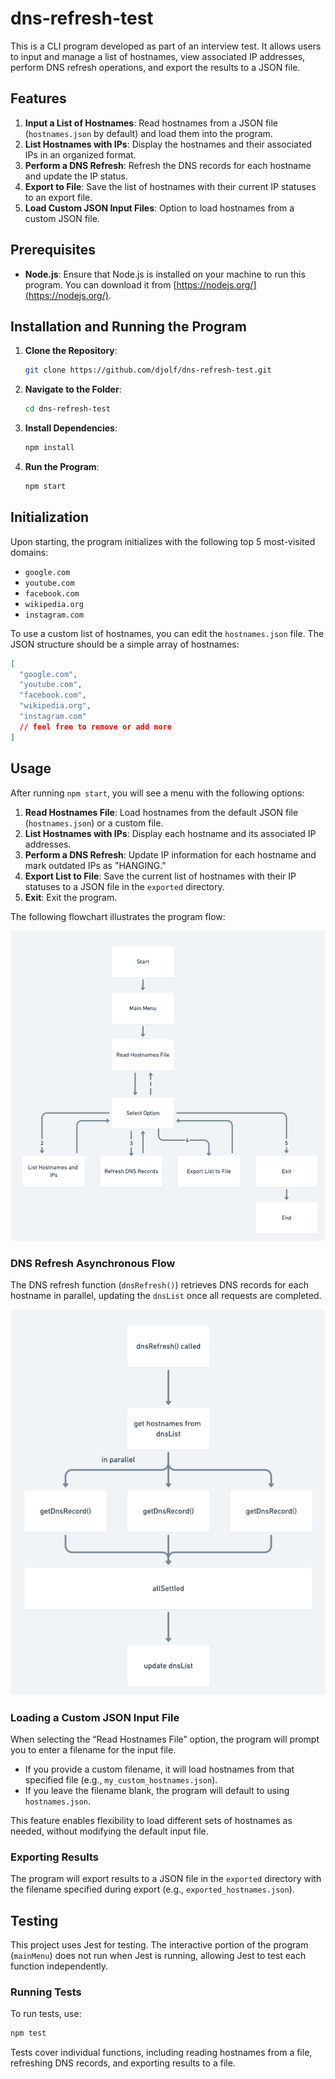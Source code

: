 # dns-refresh-test

This is a CLI program developed as part of an interview test. It allows users to input and manage a list of hostnames, view associated IP addresses, perform DNS refresh operations, and export the results to a JSON file.

## Features

1. **Input a List of Hostnames**: Read hostnames from a JSON file (`hostnames.json` by default) and load them into the program.
2. **List Hostnames with IPs**: Display the hostnames and their associated IPs in an organized format.
3. **Perform a DNS Refresh**: Refresh the DNS records for each hostname and update the IP status.
4. **Export to File**: Save the list of hostnames with their current IP statuses to an export file.
5. **Load Custom JSON Input Files**: Option to load hostnames from a custom JSON file.

## Prerequisites

- **Node.js**: Ensure that Node.js is installed on your machine to run this program. You can download it from [https://nodejs.org/](https://nodejs.org/).

## Installation and Running the Program

1. **Clone the Repository**: 
   ```bash
   git clone https://github.com/djolf/dns-refresh-test.git
   ```
2. **Navigate to the Folder**:
   ```bash
   cd dns-refresh-test
   ```
3. **Install Dependencies**:
   ```bash
   npm install
   ```
4. **Run the Program**:
   ```bash
   npm start
   ```

## Initialization

Upon starting, the program initializes with the following top 5 most-visited domains:

- `google.com`
- `youtube.com`
- `facebook.com`
- `wikipedia.org`
- `instagram.com`

To use a custom list of hostnames, you can edit the `hostnames.json` file. The JSON structure should be a simple array of hostnames:

```json
[
  "google.com",
  "youtube.com",
  "facebook.com",
  "wikipedia.org",
  "instagram.com"
  // feel free to remove or add more 
]
```

## Usage

After running `npm start`, you will see a menu with the following options:

1. **Read Hostnames File**: Load hostnames from the default JSON file (`hostnames.json`) or a custom file.
2. **List Hostnames with IPs**: Display each hostname and its associated IP addresses.
3. **Perform a DNS Refresh**: Update IP information for each hostname and mark outdated IPs as "HANGING."
4. **Export List to File**: Save the current list of hostnames with their IP statuses to a JSON file in the `exported` directory.
5. **Exit**: Exit the program.

The following flowchart illustrates the program flow:

![Program Flowchart](images/flowchart.png)

### DNS Refresh Asynchronous Flow

The DNS refresh function (`dnsRefresh()`) retrieves DNS records for each hostname in parallel, updating the `dnsList` once all requests are completed. 

![DNS Refresh Flowchart](images/dns_refresh_flowchart.png)

### Loading a Custom JSON Input File

When selecting the “Read Hostnames File” option, the program will prompt you to enter a filename for the input file. 

- If you provide a custom filename, it will load hostnames from that specified file (e.g., `my_custom_hostnames.json`).
- If you leave the filename blank, the program will default to using `hostnames.json`.

This feature enables flexibility to load different sets of hostnames as needed, without modifying the default input file.

### Exporting Results

The program will export results to a JSON file in the `exported` directory with the filename specified during export (e.g., `exported_hostnames.json`).

## Testing

This project uses Jest for testing. The interactive portion of the program (`mainMenu`) does not run when Jest is running, allowing Jest to test each function independently.

### Running Tests

To run tests, use:

```bash
npm test
```

Tests cover individual functions, including reading hostnames from a file, refreshing DNS records, and exporting results to a file.
